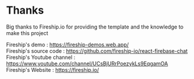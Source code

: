 # Thanks

Big thanks to Fireship.io for providing the template and the knowledge to make this project 

Fireship's demo : https://fireship-demos.web.app/ \
Fireship's source code : https://github.com/fireship-io/react-firebase-chat \
Fireship's Youtube channel : https://www.youtube.com/channel/UCsBjURrPoezykLs9EqgamOA \
Fireship's Website : https://fireship.io/ 